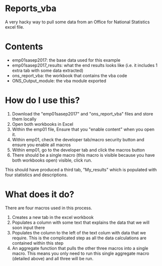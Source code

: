 # Reports_vba
A very hacky way to pull some data from an Office for National Statistics excel file.

# Contents
- emp01sasep2017: the base data used for this example
- emp01sasep2017_results: what the end results looks like (i.e. it includes 1 extra tab with some data extracted)
- ons_report_vba: the workbook that contains the vba code
- ONS_Output_module: the vba module exported

# How do I use this?
1. Download the "emp01sasep2017" and "ons_report_vba" files and store them locally
2. Open both workbooks in Excel
3. Within the emp01 file, Ensure that you "enable content" when you open it.
4. Within emp01, check the developer tab/macro security button and ensure you enable all macros
5. Within emp01, go to the developer tab and click the macros button
6. There should be a single macro (this macro is visible because you have both workbooks open) visible, click run.

This should have produced a third tab, "My_results" which is populated with four statistics and descriptions. 

# What does it do?
There are four macros used in this process.
1. Creates a new tab in the excel workbook
2. Populates a column with some text that explains the data that we will soon input there
3. Populates the column to the left of the text colum with data that we require. This is the complicated step as all
the data calculations are contained within this step
4. An aggregate function that pulls the other three macros into a single macro. This means you only need to run this
single aggregate macro (detailed above) and all three will be run. 

